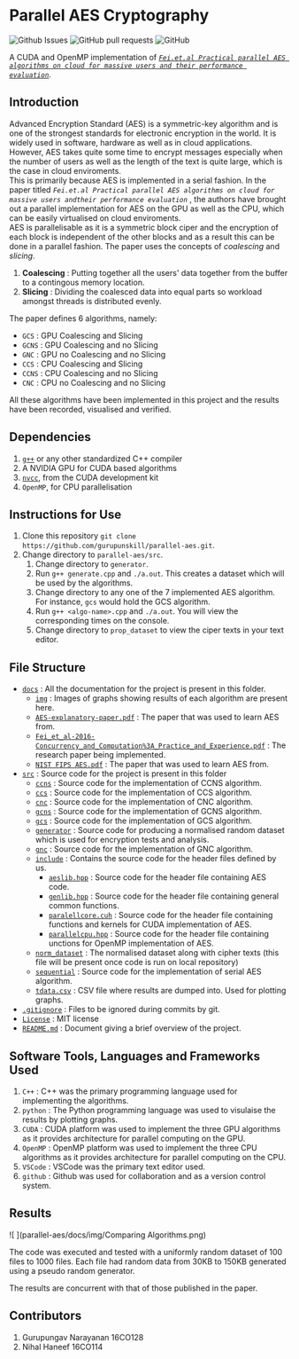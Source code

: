 # Parallel AES Cryptography
![Github Issues](https://img.shields.io/github/issues/gurupunskill/parallel-aes.svg) 
![GitHub pull requests](https://img.shields.io/github/issues-pr/gurupunskill/parallel-aes.svg)
![GitHub](https://img.shields.io/github/license/gurupunskill/parallel-aes.svg)

A CUDA and OpenMP implementation of [_`Fei.et.al Practical parallel AES algorithms on cloud for massive users and their performance evaluation`_](https://doi.org/10.1002/cpe.3734).

## Introduction
Advanced Encryption Standard (AES) is a symmetric-key algorithm and is one of the strongest standards for electronic encryption in the world. It is widely used in software, hardware as well as in cloud applications. However, AES takes quite some time to encrypt messages especially when the number of users as well as the length of the text is quite large, which is the case in cloud enviroments.  
This is primarily because AES is implemented in a serial fashion. In the paper titled _`Fei.et.al Practical parallel AES algorithms on cloud for massive users andtheir performance evaluation`_ , the authors have brought out a parallel implementation for AES on the GPU as well as the CPU, which can be easily virtualised on cloud enviroments.  
AES is parallelisable as it is a symmetric block ciper and the encryption of each block is independent of the other blocks and as a result this can be done in a parallel fashion. The paper uses the concepts of _coalescing_ and _slicing_.
1. **Coalescing** : Putting together all the users' data together from the buffer to a contingous memory location.
2. **Slicing** : Dividing the coalesced data into equal parts so workload amongst threads is distributed evenly.  
  
The paper defines 6 algorithms, namely:  
 * `GCS`  : GPU Coalescing and Slicing
 * `GCNS` : GPU Coalescing and no Slicing
 * `GNC`  : GPU no Coalescing and no Slicing
 * `CCS`  : CPU Coalescing and Slicing
 * `CCNS` : CPU Coalescing and no Slicing
 * `CNC`  : CPU no Coalescing and no Slicing  
  
All these algorithms have been implemented in this project and the results have been recorded, visualised and verified.  

## Dependencies
1. [`g++`](https://askubuntu.com/questions/481807/how-to-install-g-in-ubuntu-14-04) or any other standardized C++ compiler
2. A NVIDIA GPU for CUDA based algorithms
3. [`nvcc`](https://docs.nvidia.com/cuda/cuda-installation-guide-linux/index.html#pre-installation-actions), from the CUDA development kit
4. `OpenMP`, for CPU parallelisation

## Instructions for Use
1. Clone this repository `git clone https://github.com/gurupunskill/parallel-aes.git`.
2. Change directory to `parallel-aes/src`.
    1. Change directory to `generator`.
    2. Run `g++ generate.cpp` and `./a.out`. This creates a dataset which will be used by the algorithms.
    3. Change directory to any one of the 7 implemented AES algorithm. For instance, `gcs` would hold the GCS algorithm.
    4. Run `g++ <algo-name>.cpp` and `./a.out`. You will view the corresponding times on the console.
    5. Change directory to `prop_dataset` to view the ciper texts in your text editor.

## File Structure
* [`docs`](parallel-aes/docs) : All the documentation for the project is present in this folder.
    * [`img`](parallel-aes/docs/img) : Images of graphs showing results of each algorithm are present here.
    * [`AES-explanatory-paper.pdf`](parallel-aes/docs/AES-explanatory-paper.pdf) : The paper that was used to learn AES from.
    * [`Fei_et_al-2016-Concurrency_and_Computation%3A_Practice_and_Experience.pdf`](parallel-aes/docs/Fei_et_al-2016-Concurrency_and_Computation%253A_Practice_and_Experience.pdf) : The research paper being implemented.
    * [`NIST FIPS AES.pdf`](parallel-aes/docs/NIST%20FIPS%20AES.pdf) : The paper that was used to learn AES from.
* [`src`](parallel-aes/src) : Source code for the project is present in this folder
    * [`ccns`](parallel-aes/src/ccns) : Source code for the implementation of CCNS algorithm.
    * [`ccs`](parallel-aes/src/ccs) : Source code for the implementation of CCS algorithm.
    * [`cnc`](parallel-aes/src/cnc) : Source code for the implementation of CNC algorithm.
    * [`gcns`](parallel-aes/src/gcns) : Source code for the implementation of GCNS algorithm.
    * [`gcs`](parallel-aes/src/gcs) : Source code for the implementation of GCS algorithm.
    * [`generator`](parallel-aes/src/generator) : Source code for producing a normalised random dataset which is used for encryption tests and analysis.
    * [`gnc`](parallel-aes/src/gnc) : Source code for the implementation of GNC algorithm.
    * [`include`](parallel-aes/src/include) : Contains the source code for the header files defined by us.
        * [`aeslib.hpp`](parallel-aes/src/include/aeslib.hpp) : Source code for the header file containing AES code.
        * [`genlib.hpp`](parallel-aes/src/include/genlib.hpp) : Source code for the header file containing general common functions.
        * [`paralellcore.cuh`](parallel-aes/src/include/parallelcore.cuh) : Source code for the header file containing functions and kernels for CUDA implementation of AES.
        * [`parallelcpu.hpp`](parallel-aes/src/include/parallelcpu.hpp) : Source code for the header file containing unctions for OpenMP implementation of AES.
    * [`norm_dataset`](parallel-aes/src/norm_dataset) : The normalised dataset along with cipher texts (this file will be present once code is run on local repository)
    * [`sequential`](parallel-aes/src/sequential) : Source code for the implementation of serial AES algorithm.
    * [`tdata.csv`](parallel-aes/src/tdata.csv) : CSV file where results are dumped into. Used for plotting graphs.
* [`.gitignore`](.gitignore) : Files to be ignored during commits by git.
* [`License`](LICENSE) : MIT license
* [`README.md`](README.md) : Document giving a brief overview of the project. 


## Software Tools, Languages and Frameworks Used
1. `C++` : C++ was the primary programming language used for implementing the algorithms.
2. `python` : The Python programming language was used to visulaise the results by plotting graphs.
3. `CUDA` : CUDA platform was used to implement the three GPU algorithms as it provides architecture for parallel computing on the GPU.
4. `OpenMP` : OpenMP platform was used to implement the three CPU algorithms as it provides architecture for parallel computing on the CPU.
5. `VSCode` : VSCode was the primary text editor used.
6. `github` : Github was used for collaboration and as a version control system.


## Results
![ ](parallel-aes/docs/img/Comparing Algorithms.png)

The code was executed and tested with a uniformly random dataset of 100 files to 1000 files. Each file had random data from 30KB to 150KB generated using a pseudo random generator.  

The results are concurrent with that of those published in the paper.  

## Contributors
1. Gurupungav Narayanan 16CO128 
2. Nihal Haneef 16CO114  

